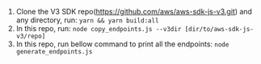 1. Clone the V3 SDK repo(https://github.com/aws/aws-sdk-js-v3.git) and any directory, run:
   `yarn && yarn build:all`
2. In this repo, run:
   `node copy_endpoints.js --v3dir [dir/to/aws-sdk-js-v3/repo]`
3. In this repo, run bellow command to print all the endpoints:
   `node generate_endpoints.js`
